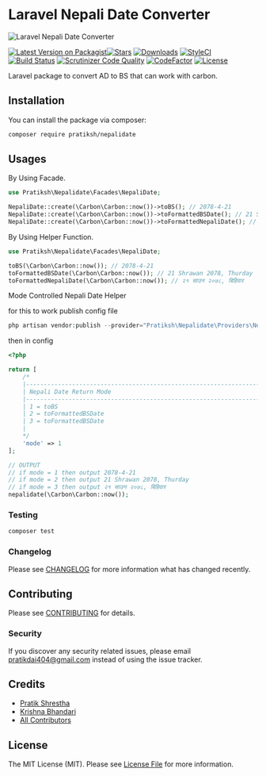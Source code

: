 # Laravel Nepali Date Converter

![Laravel Nepali Date Converter](https://github.com/pratiksh404/nepalidate/blob/main/screenshots/banner.png)

[![Latest Version on Packagist](https://img.shields.io/packagist/v/pratiksh/nepalidate.svg?style=flat-square)](https://packagist.org/packages/pratiksh/nepalidate)[![Stars](https://img.shields.io/github/stars/pratiksh404/nepalidate)](https://github.com/pratiksh404/nepalidate/stargazers) [![Downloads](https://img.shields.io/packagist/dt/pratiksh/nepalidate.svg?style=flat-square)](https://packagist.org/packages/pratiksh/nepalidate) [![StyleCI](https://github.styleci.io/repos/372560942/shield?branch=main)](https://github.styleci.io/repos/372560942?branch=main) [![Build Status](https://scrutinizer-ci.com/g/pratiksh404/nepalidate/badges/build.png?b=main)](https://scrutinizer-ci.com/g/pratiksh404/nepalidate/build-status/main) [![Scrutinizer Code Quality](https://scrutinizer-ci.com/g/pratiksh404/nepalidate/badges/quality-score.png?b=main)](https://scrutinizer-ci.com/g/pratiksh404/nepalidate/?branch=main) [![CodeFactor](https://www.codefactor.io/repository/github/pratiksh404/nepalidate/badge)](https://www.codefactor.io/repository/github/pratiksh404/nepalidate) [![License](https://img.shields.io/github/license/pratiksh404/nepalidate)](//packagist.org/packages/pratiksh/adminetic)

Laravel package to convert AD to BS that can work with carbon.

## Installation

You can install the package via composer:

```bash
composer require pratiksh/nepalidate
```

## Usages

By Using Facade.

```php
use Pratiksh\Nepalidate\Facades\NepaliDate;

NepaliDate::create(\Carbon\Carbon::now())->toBS(); // 2078-4-21
NepaliDate::create(\Carbon\Carbon::now())->toFormattedBSDate(); // 21 Shrawan 2078, Thurday
NepaliDate::create(\Carbon\Carbon::now())->toFormattedNepaliDate(); // २१ साउन २०७८, बिहिवार
```

By Using Helper Function.

```php
use Pratiksh\Nepalidate\Facades\NepaliDate;

toBS(\Carbon\Carbon::now()); // 2078-4-21
toFormattedBSDate(\Carbon\Carbon::now()); // 21 Shrawan 2078, Thurday
toFormattedNepaliDate(\Carbon\Carbon::now()); // २१ साउन २०७८, बिहिवार
```

Mode Controlled Nepali Date Helper

for this to work publish config file

```php
php artisan vendor:publish --provider="Pratiksh\Nepalidate\Providers\NepalidateServiceProvider"
```

then in config

```php
<?php

return [
    /*
    |--------------------------------------------------------------------------
    | Nepali Date Return Mode
    |--------------------------------------------------------------------------
    | 1 = toBS
    | 2 = toFormattedBSDate
    | 3 = toFormattedBSDate
    |
    */
    'mode' => 1
];
```

```php
// OUTPUT
// if mode = 1 then output 2078-4-21
// if mode = 2 then output 21 Shrawan 2078, Thurday
// if mode = 3 then output २१ साउन २०७८, बिहिवार
nepalidate(\Carbon\Carbon::now());
```

### Testing

```bash
composer test
```

### Changelog

Please see [CHANGELOG](CHANGELOG.md) for more information what has changed recently.

## Contributing

Please see [CONTRIBUTING](CONTRIBUTING.md) for details.

### Security

If you discover any security related issues, please email pratikdai404@gmail.com instead of using the issue tracker.

## Credits

- [Pratik Shrestha](https://github.com/pratiksh)
- [Krishna Bhandari](https://github.com/krishnahimself)
- [All Contributors](../../contributors)

## License

The MIT License (MIT). Please see [License File](LICENSE.md) for more information.
